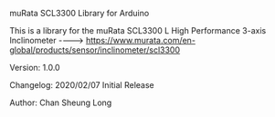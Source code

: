 muRata SCL3300 Library for Arduino

This is a library for the muRata SCL3300 L High Performance 3-axis Inclinometer
  ----> https://www.murata.com/en-global/products/sensor/inclinometer/scl3300

Version: 1.0.0

Changelog:
2020/02/07  Initial Release

Author:
Chan Sheung Long

